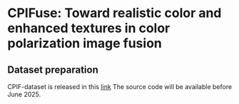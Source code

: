 # CPIFuse: Toward realistic color and enhanced textures in color polarization image fusion
## Dataset preparation
CPIF-dataset is released in this [link](https://pan.baidu.com/s/1TBPooiN_YhYvdm9zdEBZNw?pwd=2025)
The source code will be available before June 2025.
